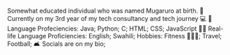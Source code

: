 Somewhat educated individual who was named Mugaruro at birth.
📖 Currently on  my 3rd year of my tech consultancy and tech journey
💻 👾 Language Profeciencies: Java; Python; C; HTML; CSS; JavaScript
🤟🏼 Real-life Language Proficiencies: English; Swahili; 
Hobbies: Fitness 🏋🏽‍♂️; Travel; Football; 
🛋️ Socials are on my bio;
